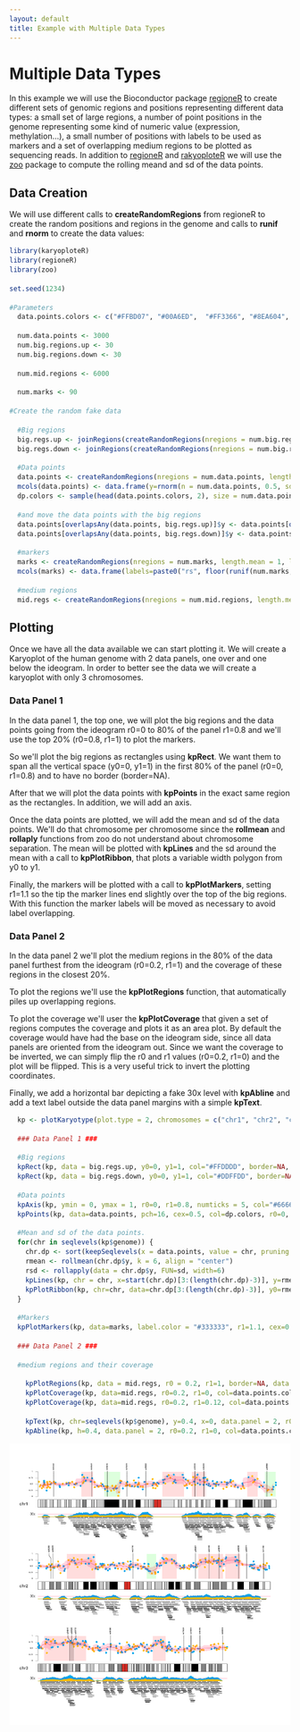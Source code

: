 ```yaml
---
layout: default
title: Example with Multiple Data Types
---
```





# Multiple Data Types

In this example we will use the Bioconductor package
[regioneR](http://bioconductor.org/packages/release/bioc/html/regioneR.html) to create 
different sets of genomic regions and positions representing different data types: 
a small set of large regions, a number of point positions in the genome representing 
some kind of numeric value (expression, methylation...), a small number of positions with
labels to be used as markers and a set of overlapping medium regions to be plotted as
sequencing reads. In addition to [regioneR](http://bioconductor.org/packages/release/bioc/html/regioneR.html)
and [rakyoploteR](http://bioconductor.org/packages/release/bioc/html/karyoploteR.html) we 
will use the [zoo](https://cran.r-project.org/package=zoo) package to compute the rolling 
meand and sd of the data points.

## Data Creation

We will use different calls to **createRandomRegions** from regioneR to create the random 
positions and regions in the genome and calls to **runif** and **rnorm** to create the data
values:


```r
library(karyoploteR)
library(regioneR)
library(zoo)

set.seed(1234)

#Parameters
  data.points.colors <- c("#FFBD07", "#00A6ED",  "#FF3366", "#8EA604", "#C200FB")

  num.data.points <- 3000
  num.big.regions.up <- 30
  num.big.regions.down <- 30

  num.mid.regions <- 6000
  
  num.marks <- 90

#Create the random fake data  

  #Big regions
  big.regs.up <- joinRegions(createRandomRegions(nregions = num.big.regions.up, length.mean = 20000000, length.sd = 10000000, non.overlapping = TRUE, mask=NA), min.dist = 1)
  big.regs.down <- joinRegions(createRandomRegions(nregions = num.big.regions.down, length.mean = 10000000, length.sd = 5000000, non.overlapping = TRUE, mask=big.regs.up), min.dist = 1)

  #Data points
  data.points <- createRandomRegions(nregions = num.data.points, length.mean = 1, length.sd = 0, non.overlapping = TRUE, mask=NA)
  mcols(data.points) <- data.frame(y=rnorm(n = num.data.points, 0.5, sd = 0.1))
  dp.colors <- sample(head(data.points.colors, 2), size = num.data.points, replace = TRUE)

  #and move the data points with the big regions
  data.points[overlapsAny(data.points, big.regs.up)]$y <- data.points[overlapsAny(data.points, big.regs.up)]$y + runif(n=numOverlaps(data.points, big.regs.up), min = 0.1, max=0.3)
  data.points[overlapsAny(data.points, big.regs.down)]$y <- data.points[overlapsAny(data.points, big.regs.down)]$y - runif(n=numOverlaps(data.points, big.regs.down), min = 0.1, max=0.3)

  #markers
  marks <- createRandomRegions(nregions = num.marks, length.mean = 1, length.sd = 0)
  mcols(marks) <- data.frame(labels=paste0("rs", floor(runif(num.marks, min = 10000, max=99999))))

  #medium regions
  mid.regs <- createRandomRegions(nregions = num.mid.regions, length.mean = 5000000, length.sd = 1000000)
```


## Plotting

Once we have all the data available we can start plotting it. We will create a Karyoplot of 
the human genome with 2 data panels, one over and one below the ideogram. In order to 
better see the data we will create a karyoplot with only 3 chromosomes.

### Data Panel 1

In the data panel 1, the top one, we will plot the big regions and the data points going from
the ideogram r0=0 to 80% of the panel r1=0.8 and we'll use the top 20% (r0=0.8, r1=1) to plot
the markers.

So we'll plot the big regions as rectangles using **kpRect**. We want them to span all the 
vertical space (y0=0, y1=1) in the first 80% of the panel (r0=0, r1=0.8) and to have no border
(border=NA). 

After that we will plot the data points with **kpPoints** in the exact same region as the 
rectangles. In addition, we will add an axis. 

Once the data points are plotted, we will add the mean and sd of the data points. We'll do 
that chromosome per chromosome since the **rollmean** and **rollaply** functions from zoo 
do not understand about chromosome separation. The mean will be plotted with **kpLines** 
and the sd around the mean with a call to **kpPlotRibbon**, that plots a variable width 
polygon from y0 to y1.

Finally, the markers will be plotted with a call to **kpPlotMarkers**, setting 
r1=1.1 so the tip the marker lines end slightly over the top of the big regions. 
With this function the marker labels will be moved as necessary to avoid label 
overlapping.


### Data Panel 2

In the data panel 2 we'll plot the medium regions in the 80% of the data panel furthest from 
the ideogram (r0=0.2, r1=1) and the coverage of these regions in the closest 20%.

To plot the regions we'll use the **kpPlotRegions** function, that automatically piles up
overlapping regions.

To plot the coverage we'll user the **kpPlotCoverage** that given a set of regions computes 
the coverage and plots it as an area plot. By default the coverage would have had the base
on the ideogram side, since all data panels are oriented from the ideogram out. Since we want
the coverage to be inverted, we can simply flip the r0 and r1 values (r0=0.2, r1=0) and the
plot will be flipped. This is a very useful trick to invert the plotting coordinates.

Finally, we add a horizontal bar depicting a fake 30x level with **kpAbline** and add a text
label outside the data panel margins with a simple **kpText**.


```r
  kp <- plotKaryotype(plot.type = 2, chromosomes = c("chr1", "chr2", "chr3"))

  ### Data Panel 1 ###

  #Big regions
  kpRect(kp, data = big.regs.up, y0=0, y1=1, col="#FFDDDD", border=NA, r0=0, r1=0.8)
  kpRect(kp, data = big.regs.down, y0=0, y1=1, col="#DDFFDD", border=NA, r0=0, r1=0.8)
  
  #Data points
  kpAxis(kp, ymin = 0, ymax = 1, r0=0, r1=0.8, numticks = 5, col="#666666", cex=0.5)
  kpPoints(kp, data=data.points, pch=16, cex=0.5, col=dp.colors, r0=0, r1=0.8)
  
  #Mean and sd of the data points.  
  for(chr in seqlevels(kp$genome)) {
    chr.dp <- sort(keepSeqlevels(x = data.points, value = chr, pruning.mode = "coarse"))
    rmean <- rollmean(chr.dp$y, k = 6, align = "center")  
    rsd <- rollapply(data = chr.dp$y, FUN=sd, width=6)
    kpLines(kp, chr = chr, x=start(chr.dp)[3:(length(chr.dp)-3)], y=rmean, col=data.points.colors[3], r0=0, r1=0.8)
    kpPlotRibbon(kp, chr=chr, data=chr.dp[3:(length(chr.dp)-3)], y0=rmean-rsd, y1=rmean+rsd, r0=0, r1=0.8, col="#FF336633", border=NA)
  }
    
  #Markers
  kpPlotMarkers(kp, data=marks, label.color = "#333333", r1=1.1, cex=0.5, label.margin = 5)

  ### Data Panel 2 ###
    
  #medium regions and their coverage
    
    kpPlotRegions(kp, data = mid.regs, r0 = 0.2, r1=1, border=NA, data.panel=2)
    kpPlotCoverage(kp, data=mid.regs, r0=0.2, r1=0, col=data.points.colors[2], data.panel = 2)
    kpPlotCoverage(kp, data=mid.regs, r0=0.2, r1=0.12, col=data.points.colors[1], data.panel = 2)
    
    kpText(kp, chr=seqlevels(kp$genome), y=0.4, x=0, data.panel = 2, r0=0.2, r1=0, col="#444444", label="30x", cex=0.8, pos=2)
    kpAbline(kp, h=0.4, data.panel = 2, r0=0.2, r1=0, col=data.points.colors[3])
```

![plot of chunk Figure](images//Figure-1.png)



